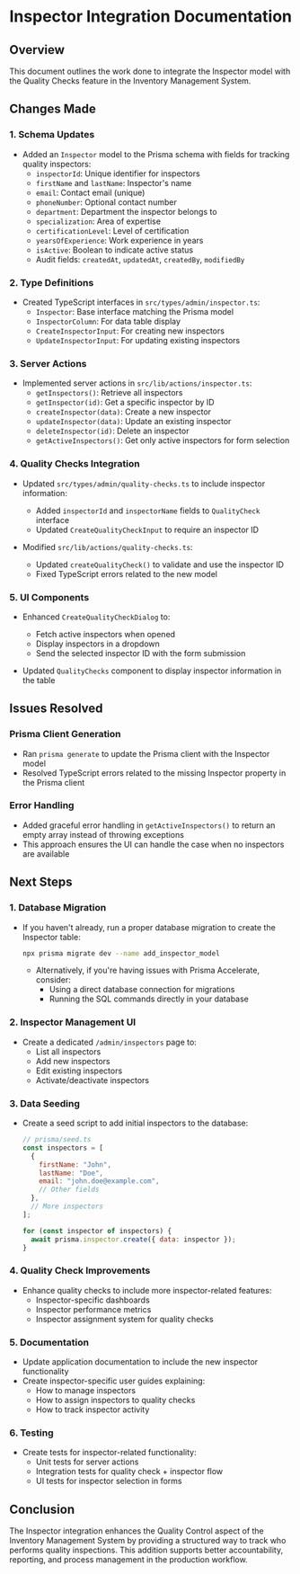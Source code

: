 # Inspector Integration Documentation

## Overview
This document outlines the work done to integrate the Inspector model with the Quality Checks feature in the Inventory Management System.

## Changes Made

### 1. Schema Updates
- Added an `Inspector` model to the Prisma schema with fields for tracking quality inspectors:
  - `inspectorId`: Unique identifier for inspectors
  - `firstName` and `lastName`: Inspector's name
  - `email`: Contact email (unique)
  - `phoneNumber`: Optional contact number
  - `department`: Department the inspector belongs to
  - `specialization`: Area of expertise
  - `certificationLevel`: Level of certification
  - `yearsOfExperience`: Work experience in years
  - `isActive`: Boolean to indicate active status
  - Audit fields: `createdAt`, `updatedAt`, `createdBy`, `modifiedBy`

### 2. Type Definitions
- Created TypeScript interfaces in `src/types/admin/inspector.ts`:
  - `Inspector`: Base interface matching the Prisma model
  - `InspectorColumn`: For data table display
  - `CreateInspectorInput`: For creating new inspectors
  - `UpdateInspectorInput`: For updating existing inspectors

### 3. Server Actions
- Implemented server actions in `src/lib/actions/inspector.ts`:
  - `getInspectors()`: Retrieve all inspectors
  - `getInspector(id)`: Get a specific inspector by ID
  - `createInspector(data)`: Create a new inspector
  - `updateInspector(data)`: Update an existing inspector
  - `deleteInspector(id)`: Delete an inspector
  - `getActiveInspectors()`: Get only active inspectors for form selection

### 4. Quality Checks Integration
- Updated `src/types/admin/quality-checks.ts` to include inspector information:
  - Added `inspectorId` and `inspectorName` fields to `QualityCheck` interface
  - Updated `CreateQualityCheckInput` to require an inspector ID

- Modified `src/lib/actions/quality-checks.ts`:
  - Updated `createQualityCheck()` to validate and use the inspector ID
  - Fixed TypeScript errors related to the new model

### 5. UI Components
- Enhanced `CreateQualityCheckDialog` to:
  - Fetch active inspectors when opened
  - Display inspectors in a dropdown
  - Send the selected inspector ID with the form submission

- Updated `QualityChecks` component to display inspector information in the table

## Issues Resolved

### Prisma Client Generation
- Ran `prisma generate` to update the Prisma client with the Inspector model
- Resolved TypeScript errors related to the missing Inspector property in the Prisma client

### Error Handling
- Added graceful error handling in `getActiveInspectors()` to return an empty array instead of throwing exceptions
- This approach ensures the UI can handle the case when no inspectors are available

## Next Steps

### 1. Database Migration
- If you haven't already, run a proper database migration to create the Inspector table:
  ```bash
  npx prisma migrate dev --name add_inspector_model
  ```
  - Alternatively, if you're having issues with Prisma Accelerate, consider:
    - Using a direct database connection for migrations
    - Running the SQL commands directly in your database

### 2. Inspector Management UI
- Create a dedicated `/admin/inspectors` page to:
  - List all inspectors
  - Add new inspectors
  - Edit existing inspectors
  - Activate/deactivate inspectors

### 3. Data Seeding
- Create a seed script to add initial inspectors to the database:
  ```javascript
  // prisma/seed.ts
  const inspectors = [
    {
      firstName: "John",
      lastName: "Doe",
      email: "john.doe@example.com",
      // Other fields
    },
    // More inspectors
  ];
  
  for (const inspector of inspectors) {
    await prisma.inspector.create({ data: inspector });
  }
  ```

### 4. Quality Check Improvements
- Enhance quality checks to include more inspector-related features:
  - Inspector-specific dashboards
  - Inspector performance metrics
  - Inspector assignment system for quality checks

### 5. Documentation
- Update application documentation to include the new inspector functionality
- Create inspector-specific user guides explaining:
  - How to manage inspectors
  - How to assign inspectors to quality checks
  - How to track inspector activity

### 6. Testing
- Create tests for inspector-related functionality:
  - Unit tests for server actions
  - Integration tests for quality check + inspector flow
  - UI tests for inspector selection in forms

## Conclusion
The Inspector integration enhances the Quality Control aspect of the Inventory Management System by providing a structured way to track who performs quality inspections. This addition supports better accountability, reporting, and process management in the production workflow.